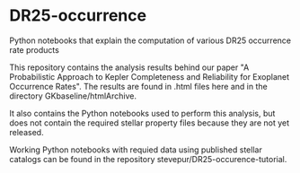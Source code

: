 # DR25-occurrence
Python notebooks that explain the computation of various DR25 occurrence rate products

This repository contains the analysis results behind our paper "A Probabilistic Approach to Kepler Completeness and Reliability for Exoplanet Occurrence Rates".  The results are found in .html files here and in the directory GKbaseline/htmlArchive.

It also contains the Python notebooks used to perform this analysis, but does not contain the required stellar property files because they are not yet released.

Working Python notebooks with requied data using published stellar catalogs can be found in the repository stevepur/DR25-occurence-tutorial.  
